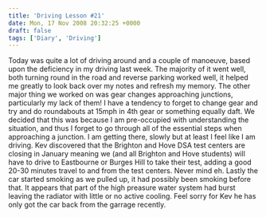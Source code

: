 ```yaml
---
title: 'Driving Lesson #21'
date: Mon, 17 Nov 2008 20:32:25 +0000
draft: false
tags: ['Diary', 'Driving']
---
```


Today was quite a lot of driving around and a couple of manoeuve, based upon the deficiency in my driving last week. The majority of it went well, both turning round in the road and reverse parking worked well, it helped me greatly to look back over my notes and refresh my memory. The other major thing we worked on was gear changes approaching junctions, particularly my lack of them! I have a tendency to forget to change gear and try and do roundabouts at 15mph in 4th gear or something equally daft. We decided that this was because I am pre-occupied with understanding the situation, and thus I forget to go through all of the essential steps when approaching a junction. I am getting there, slowly but at least I feel like I am driving. Kev discovered that the Brighton and Hove DSA test centers are closing in January meaning we (and all Brighton and Hove students) will have to drive to Eastbourne or Burges Hill to take their test, adding a good 20-30 minutes travel to and from the test centers. Never mind eh. Lastly the car started smoking as we pulled up, it had possibly been smoking before that. It appears that part of the high preasure water system had burst leaving the radiator with little or no active cooling. Feel sorry for Kev he has only got the car back from the garrage recently.